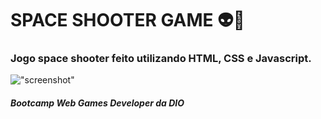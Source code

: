 # SPACE SHOOTER GAME 👽:space_invader: 

### Jogo space shooter feito utilizando HTML, CSS e Javascript.

!["screenshot"](https://github.com/bluejynz/dio-spaceshootergame/blob/main/spaceshooter.png?raw=true)

##### Bootcamp Web Games Developer da DIO
